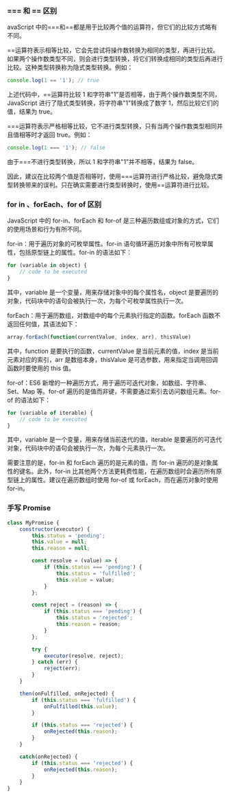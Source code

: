 ### === 和 == 区别

avaScript 中的===和==都是用于比较两个值的运算符，但它们的比较方式略有不同。

==运算符表示相等比较，它会先尝试将操作数转换为相同的类型，再进行比较。如果两个操作数类型不同，则会进行类型转换，将它们转换成相同的类型后再进行比较。这种类型转换称为隐式类型转换。例如：

```javascript
console.log(1 == '1'); // true
```

上述代码中，==运算符比较 1 和字符串"1"是否相等，由于两个操作数类型不同，JavaScript 进行了隐式类型转换，将字符串"1"转换成了数字 1，然后比较它们的值，结果为 true。

===运算符表示严格相等比较，它不进行类型转换，只有当两个操作数类型相同并且值相等时才返回 true。例如：

```javascript
console.log(1 === '1'); // false
```

由于===不进行类型转换，所以 1 和字符串"1"并不相等，结果为 false。

因此，建议在比较两个值是否相等时，使用===运算符进行严格比较，避免隐式类型转换带来的误判。只在确实需要进行类型转换时，使用==运算符进行比较。

### for in 、forEach、for of 区别

JavaScript 中的 for-in、forEach 和 for-of 是三种遍历数组或对象的方式，它们的使用场景和行为有所不同。

for-in：用于遍历对象的可枚举属性。for-in 语句循环遍历对象中所有可枚举属性，包括原型链上的属性。for-in 的语法如下：

```javascript
for (variable in object) {
    // code to be executed
}
```

其中，variable 是一个变量，用来存储对象中的每个属性名，object 是要遍历的对象，代码块中的语句会被执行一次，为每个可枚举属性执行一次。

forEach：用于遍历数组，对数组中的每个元素执行指定的函数。forEach 函数不返回任何值，其语法如下：

```javascript
array.forEach(function(currentValue, index, arr), thisValue)
```

其中，function 是要执行的函数，currentValue 是当前元素的值，index 是当前元素对应的索引，arr 是数组本身，thisValue 是可选参数，用来指定当调用回调函数时要使用的 this 值。

for-of：ES6 新增的一种遍历方式，用于遍历可迭代对象，如数组、字符串、Set、Map 等。for-of 遍历的是值而非键，不需要通过索引去访问数组元素。for-of 的语法如下：

```javascript
for (variable of iterable) {
    // code to be executed
}
```

其中，variable 是一个变量，用来存储当前迭代的值，iterable 是要遍历的可迭代对象，代码块中的语句会被执行一次，为每个元素执行一次。

需要注意的是，for-in 和 forEach 遍历的是元素的值，而 for-in 遍历的是对象属性的键名。此外，for-in 比其他两个方法更耗费性能，在遍历数组时会遍历所有原型链上的属性。建议在遍历数组时使用 for-of 或 forEach，而在遍历对象时使用 for-in。

### 手写 Promise

```js
class MyPromise {
    constructor(executor) {
        this.status = 'pending';
        this.value = null;
        this.reason = null;

        const resolve = (value) => {
            if (this.status === 'pending') {
                this.status = 'fulfilled';
                this.value = value;
            }
        };

        const reject = (reason) => {
            if (this.status === 'pending') {
                this.status = 'rejected';
                this.reason = reason;
            }
        };

        try {
            executor(resolve, reject);
        } catch (err) {
            reject(err);
        }
    }

    then(onFulfilled, onRejected) {
        if (this.status === 'fulfilled') {
            onFulfilled(this.value);
        }

        if (this.status === 'rejected') {
            onRejected(this.reason);
        }
    }

    catch(onRejected) {
        if (this.status === 'rejected') {
            onRejected(this.reason);
        }
    }
}
```
